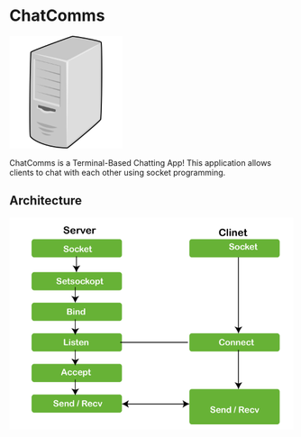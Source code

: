 # ChatComms

<img src="logo.png" alt="logo" width="200"/>

ChatComms is a Terminal-Based Chatting App! This application allows clients to chat with each other using socket programming.


## Architecture

![Chatting App Logo](./architecture.png)


